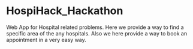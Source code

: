 # HospiHack_Hackathon

Web App for Hospital related problems. Here we provide a way to find a specific area of the any hospitals. Also we here provide a way to book an appointment in a very easy way.
